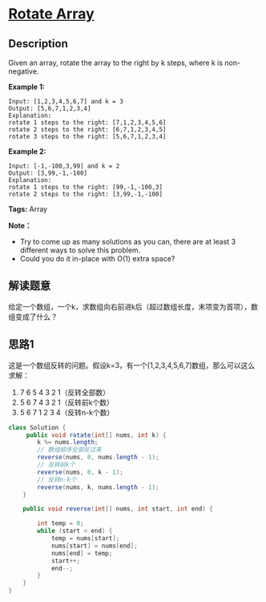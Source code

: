 # [Rotate Array][title]

## Description

Given an array, rotate the array to the right by k steps, where k is non-negative.

**Example 1:**

```
Input: [1,2,3,4,5,6,7] and k = 3
Output: [5,6,7,1,2,3,4]
Explanation:
rotate 1 steps to the right: [7,1,2,3,4,5,6]
rotate 2 steps to the right: [6,7,1,2,3,4,5]
rotate 3 steps to the right: [5,6,7,1,2,3,4]
```
**Example 2:**
```
Input: [-1,-100,3,99] and k = 2
Output: [3,99,-1,-100]
Explanation: 
rotate 1 steps to the right: [99,-1,-100,3]
rotate 2 steps to the right: [3,99,-1,-100]
```
**Tags:** Array

**Note：**
- Try to come up as many solutions as you can, there are at least 3 different ways to solve this problem.
- Could you do it in-place with O(1) extra space?

## 解读题意
给定一个数组，一个k，求数组向右前进k后（超过数组长度，末项变为首项），数组变成了什么？

## 思路1 
这是一个数组反转的问题。假设k=3，有一个[1,2,3,4,5,6,7]数组，那么可以这么求解：
1. 7 6 5 4 3 2 1（反转全部数）
2. 5 6 7 4 3 2 1（反转前k个数）
3. 5 6 7 1 2 3 4（反转n-k个数）



```java
class Solution {
     public void rotate(int[] nums, int k) {
        k %= nums.length;
        // 数组顺序全部反过来
        reverse(nums, 0, nums.length - 1);
        // 反转前k个
        reverse(nums, 0, k - 1);
        // 反转n-k个
        reverse(nums, k, nums.length - 1);
    }

    public void reverse(int[] nums, int start, int end) {

        int temp = 0;
        while (start < end) {
            temp = nums[start];
            nums[start] = nums[end];
            nums[end] = temp;
            start++;
            end--;
        }
    }
}
```

[title]: https://leetcode.com/problems/rotate-array/description/